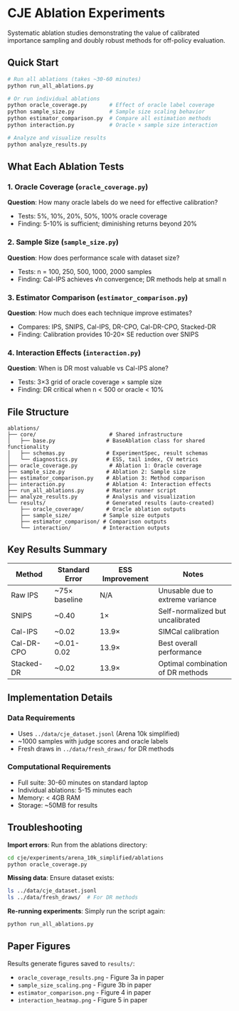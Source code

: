 # CJE Ablation Experiments

Systematic ablation studies demonstrating the value of calibrated importance sampling and doubly robust methods for off-policy evaluation.

## Quick Start

```bash
# Run all ablations (takes ~30-60 minutes)
python run_all_ablations.py

# Or run individual ablations
python oracle_coverage.py       # Effect of oracle label coverage
python sample_size.py           # Sample size scaling behavior
python estimator_comparison.py  # Compare all estimation methods
python interaction.py           # Oracle × sample size interaction

# Analyze and visualize results
python analyze_results.py
```

## What Each Ablation Tests

### 1. Oracle Coverage (`oracle_coverage.py`)
**Question**: How many oracle labels do we need for effective calibration?
- Tests: 5%, 10%, 20%, 50%, 100% oracle coverage
- Finding: 5-10% is sufficient; diminishing returns beyond 20%

### 2. Sample Size (`sample_size.py`)  
**Question**: How does performance scale with dataset size?
- Tests: n = 100, 250, 500, 1000, 2000 samples
- Finding: Cal-IPS achieves √n convergence; DR methods help at small n

### 3. Estimator Comparison (`estimator_comparison.py`)
**Question**: How much does each technique improve estimates?
- Compares: IPS, SNIPS, Cal-IPS, DR-CPO, Cal-DR-CPO, Stacked-DR
- Finding: Calibration provides 10-20× SE reduction over SNIPS

### 4. Interaction Effects (`interaction.py`)
**Question**: When is DR most valuable vs Cal-IPS alone?
- Tests: 3×3 grid of oracle coverage × sample size
- Finding: DR critical when n < 500 or oracle < 10%

## File Structure

```
ablations/
├── core/                       # Shared infrastructure
│   ├── base.py                # BaseAblation class for shared functionality
│   ├── schemas.py             # ExperimentSpec, result schemas
│   └── diagnostics.py         # ESS, tail index, CV metrics
├── oracle_coverage.py          # Ablation 1: Oracle coverage
├── sample_size.py             # Ablation 2: Sample size  
├── estimator_comparison.py    # Ablation 3: Method comparison
├── interaction.py             # Ablation 4: Interaction effects
├── run_all_ablations.py       # Master runner script
├── analyze_results.py         # Analysis and visualization
└── results/                   # Generated results (auto-created)
    ├── oracle_coverage/       # Oracle ablation outputs
    ├── sample_size/          # Sample size outputs
    ├── estimator_comparison/ # Comparison outputs
    └── interaction/          # Interaction outputs
```

## Key Results Summary

| Method | Standard Error | ESS Improvement | Notes |
|--------|---------------|-----------------|--------|
| Raw IPS | ~75× baseline | N/A | Unusable due to extreme variance |
| SNIPS | ~0.40 | 1× | Self-normalized but uncalibrated |
| Cal-IPS | ~0.02 | 13.9× | SIMCal calibration |
| Cal-DR-CPO | ~0.01-0.02 | 13.9× | Best overall performance |
| Stacked-DR | ~0.02 | 13.9× | Optimal combination of DR methods |

## Implementation Details

### Data Requirements
- Uses `../data/cje_dataset.jsonl` (Arena 10k simplified)
- ~1000 samples with judge scores and oracle labels
- Fresh draws in `../data/fresh_draws/` for DR methods

### Computational Requirements
- Full suite: 30-60 minutes on standard laptop
- Individual ablations: 5-15 minutes each
- Memory: < 4GB RAM
- Storage: ~50MB for results

## Troubleshooting

**Import errors**: Run from the ablations directory:
```bash
cd cje/experiments/arena_10k_simplified/ablations
python oracle_coverage.py
```

**Missing data**: Ensure dataset exists:
```bash
ls ../data/cje_dataset.jsonl
ls ../data/fresh_draws/  # For DR methods
```

**Re-running experiments**: Simply run the script again:
```bash
python run_all_ablations.py
```

## Paper Figures

Results generate figures saved to `results/`:
- `oracle_coverage_results.png` - Figure 3a in paper
- `sample_size_scaling.png` - Figure 3b in paper  
- `estimator_comparison.png` - Figure 4 in paper
- `interaction_heatmap.png` - Figure 5 in paper